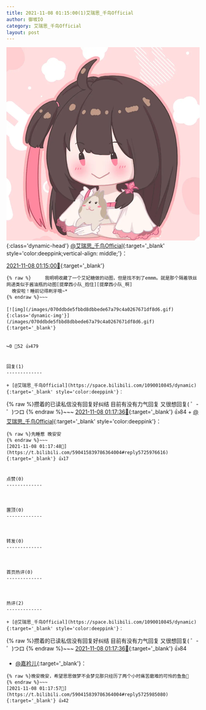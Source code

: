 ```yaml
---
title: 2021-11-08 01:15:00(1)艾瑞思_千鸟Official
author: 御坂IO
category: 艾瑞思_千鸟Official
layout: post
---
```


![img](/images/7e08840c56f251de28bdf766b647bd5fe9a5d50a.jpg){:class='dynamic-head'}
[@艾瑞思_千鸟Official](https://space.bilibili.com/1090010845/dynamic){:target='_blank' style='color:deeppink;vertical-align: middle;'}：

[2021-11-08 01:15:00🔗](https://t.bilibili.com/590415839786364004){:target='_blank'}

~~~
{% raw %}     我明明收藏了一个艾妃糖做的动图，但是找不到了emmm。就是那个隔着铁丝网递类似于酱油瓶的动图[提摩西小队_抱住][提摩西小队_啊]
  晚安啦！睡前记得刷牙哦~*
{% endraw %}~~~

[![img](/images/070ddbde5fbbd8dbbede67a79c4a0267671df8d6.gif){:class='dynamic-img'}](/images/070ddbde5fbbd8dbbede67a79c4a0267671df8d6.gif){:target='_blank'}


↪️0 💬52 👍479


回复(1)
-------------

+ [@艾瑞思_千鸟Official](https://space.bilibili.com/1090010845/dynamic){:target='_blank' style='color:deeppink'}：
~~~
{% raw %}攒着的已读私信没有回复好纠结 目前有没有力气回复 又很想回复( ゜- ゜)つロ
{% endraw %}~~~
[2021-11-08 01:17:36🔗](https://t.bilibili.com/590415839786364004#reply5725976387){:target='_blank'} 👍84
    + [@艾瑞思_千鸟Official](https://space.bilibili.com/1090010845/dynamic){:target='_blank' style='color:deeppink'}：
~~~
{% raw %}先睡惹 晚安安
{% endraw %}~~~
[2021-11-08 01:17:48🔗](https://t.bilibili.com/590415839786364004#reply5725976616){:target='_blank'} 👍17


点赞(0)
-------------



置顶(0)
-------------



转发(0)
-------------



首页热评(0)
-------------



热评(2)
-------------

+ [@艾瑞思_千鸟Official](https://space.bilibili.com/1090010845/dynamic){:target='_blank' style='color:deeppink'}：
~~~
{% raw %}攒着的已读私信没有回复好纠结 目前有没有力气回复 又很想回复( ゜- ゜)つロ
{% endraw %}~~~
[2021-11-08 01:17:36🔗](https://t.bilibili.com/590415839786364004#reply5725976387){:target='_blank'} 👍84
+ [@嘉衿儿](https://space.bilibili.com/12042263/dynamic){:target='_blank'}：
~~~
{% raw %}晚安晚安，希望思思做梦不会梦见那只经历了两个小时痛苦磨难的可怜的鱼鱼🤗
{% endraw %}~~~
[2021-11-08 01:17:57🔗](https://t.bilibili.com/590415839786364004#reply5725985080){:target='_blank'} 👍42


